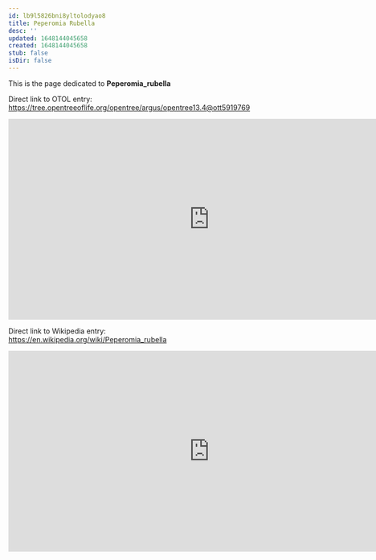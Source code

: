 ```yaml
---
id: lb9l5826bni8yltolodyao8
title: Peperomia Rubella
desc: ''
updated: 1648144045658
created: 1648144045658
stub: false
isDir: false
---
```

This is the page dedicated to **Peperomia_rubella**


Direct link to OTOL entry: https://tree.opentreeoflife.org/opentree/argus/opentree13.4@ott5919769



<html>
    <body>
    <iframe src="https://tree.opentreeoflife.org/opentree/argus/opentree13.4@ott5919769"
    width="800" height="400" frameborder="0" allowfullscreen> </iframe>
    </body>
</html>
    


Direct link to Wikipedia entry: https://en.wikipedia.org/wiki/Peperomia_rubella



<html>
    <body>
    <iframe src="https://en.wikipedia.org/wiki/Peperomia_rubella"
    width="800" height="400" frameborder="0" allowfullscreen> </iframe>
    </body>
</html>
    
